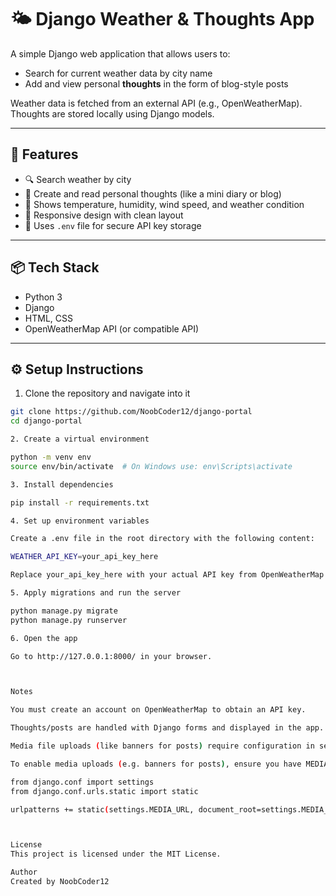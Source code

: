 # 🌤️ Django Weather & Thoughts App

A simple Django web application that allows users to:

- Search for current weather data by city name  
- Add and view personal **thoughts** in the form of blog-style posts  

Weather data is fetched from an external API (e.g., OpenWeatherMap). Thoughts are stored locally using Django models.

---

## 🚀 Features

- 🔍 Search weather by city
- 🧠 Create and read personal thoughts (like a mini diary or blog)
- 📍 Shows temperature, humidity, wind speed, and weather condition
- 🧾 Responsive design with clean layout
- 🔐 Uses `.env` file for secure API key storage

---

## 📦 Tech Stack

- Python 3
- Django
- HTML, CSS
- OpenWeatherMap API (or compatible API)

---

## ⚙️ Setup Instructions

1. Clone the repository and navigate into it

```bash
git clone https://github.com/NoobCoder12/django-portal
cd django-portal

2. Create a virtual environment

python -m venv env
source env/bin/activate  # On Windows use: env\Scripts\activate

3. Install dependencies

pip install -r requirements.txt

4. Set up environment variables

Create a .env file in the root directory with the following content:

WEATHER_API_KEY=your_api_key_here

Replace your_api_key_here with your actual API key from OpenWeatherMap.

5. Apply migrations and run the server

python manage.py migrate
python manage.py runserver

6. Open the app

Go to http://127.0.0.1:8000/ in your browser.



Notes

You must create an account on OpenWeatherMap to obtain an API key.

Thoughts/posts are handled with Django forms and displayed in the app.

Media file uploads (like banners for posts) require configuration in settings.py.

To enable media uploads (e.g. banners for posts), ensure you have MEDIA_URL and MEDIA_ROOT configured in settings.py, and add urlpatterns in urls.py during development:

from django.conf import settings
from django.conf.urls.static import static

urlpatterns += static(settings.MEDIA_URL, document_root=settings.MEDIA_ROOT)



License
This project is licensed under the MIT License.

Author
Created by NoobCoder12